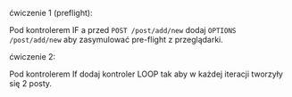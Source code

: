 ćwiczenie 1 (preflight):

Pod kontrolerem IF a przed ``POST /post/add/new`` dodaj   ``OPTIONS /post/add/new`` aby zasymulować pre-flight z przeglądarki.
 
ćwiczenie 2:

Pod kontrolerem If dodaj kontroler LOOP tak aby w każdej iteracji tworzyły się 2 posty.

